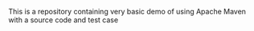 This is a repository containing very basic demo of using Apache Maven with a source code and test case
